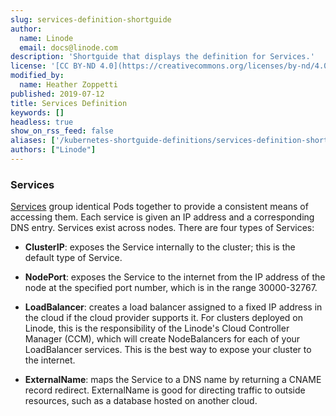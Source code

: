 ```yaml
---
slug: services-definition-shortguide
author:
  name: Linode
  email: docs@linode.com
description: 'Shortguide that displays the definition for Services.'
license: '[CC BY-ND 4.0](https://creativecommons.org/licenses/by-nd/4.0)'
modified_by:
  name: Heather Zoppetti
published: 2019-07-12
title: Services Definition
keywords: []
headless: true
show_on_rss_feed: false
aliases: ['/kubernetes-shortguide-definitions/services-definition-shortguide/']
authors: ["Linode"]
---
```


### Services

[Services](https://kubernetes.io/docs/concepts/services-networking/service/) group identical Pods together to provide a consistent means of accessing them. Each service is given an IP address and a corresponding DNS entry. Services exist across nodes. There are four types of Services:

 - **ClusterIP**: exposes the Service internally to the cluster; this is the default type of Service.

 - **NodePort**: exposes the Service to the internet from the IP address of the node at the specified port number, which is in the range 30000-32767.

 - **LoadBalancer**: creates a load balancer assigned to a fixed IP address in the cloud if the cloud provider supports it. For clusters deployed on Linode, this is the responsibility of the Linode's Cloud Controller Manager (CCM), which will create NodeBalancers for each of your LoadBalancer services. This is the best way to expose your cluster to the internet.

 - **ExternalName**: maps the Service to a DNS name by returning a CNAME record redirect. ExternalName is good for directing traffic to outside resources, such as a database hosted on another cloud.
